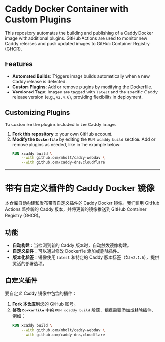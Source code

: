 # Caddy Docker Container with Custom Plugins

This repository automates the building and publishing of a Caddy Docker image with additional plugins. GitHub Actions are used to monitor new Caddy releases and push updated images to GitHub Container Registry (GHCR).

## Features

- **Automated Builds**: Triggers image builds automatically when a new Caddy release is detected.
- **Custom Plugins**: Add or remove plugins by modifying the Dockerfile.
- **Versioned Tags**: Images are tagged with `latest` and the specific Caddy release version (e.g., `v2.4.6`), providing flexibility in deployment.

## Customizing Plugins

To customize the plugins included in the Caddy image:

1. **Fork this repository** to your own GitHub account.
2. **Modify the `Dockerfile`** by editing the `RUN xcaddy build` section. Add or remove plugins as needed, like in the example below:
   ```dockerfile
   RUN xcaddy build \
       --with github.com/mholt/caddy-webdav \
       --with github.com/caddy-dns/cloudflare

-----

# 带有自定义插件的 Caddy Docker 镜像

本仓库自动构建和发布带有自定义插件的 Caddy Docker 镜像。我们使用 GitHub Actions 监控新的 Caddy 版本，并将更新的镜像推送到 GitHub Container Registry (GHCR)。

## 功能

- **自动构建**：当检测到新的 Caddy 版本时，自动触发镜像构建。
- **自定义插件**：可以通过修改 Dockerfile 添加或删除插件。
- **版本化标签**：镜像使用 `latest` 和特定的 Caddy 版本标签（如 `v2.4.6`），提供灵活的部署选项。

## 自定义插件

要自定义 Caddy 镜像中包含的插件：

1. **Fork 本仓库**到您的 GitHub 账号。
2. **修改 `Dockerfile`** 中的 `RUN xcaddy build` 段落，根据需要添加或移除插件，例如：
   ```dockerfile
   RUN xcaddy build \
       --with github.com/mholt/caddy-webdav \
       --with github.com/caddy-dns/cloudflare
